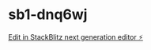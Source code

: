 # sb1-dnq6wj

[Edit in StackBlitz next generation editor ⚡️](https://stackblitz.com/~/github.com/Alex10007/sb1-dnq6wj)